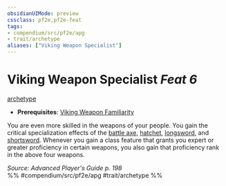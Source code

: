 ```yaml
---
obsidianUIMode: preview
cssclass: pf2e,pf2e-feat
tags:
- compendium/src/pf2e/apg
- trait/archetype
aliases: ["Viking Weapon Specialist"]
---
```

# Viking Weapon Specialist  *Feat 6*  
[archetype](rules/traits/archetype.md)  

- **Prerequisites**: [Viking Weapon Familiarity](compendium/feats/viking-weapon-familiarity-apg.md)

You are even more skilled in the weapons of your people. You gain the critical specialization effects of the [battle axe](compendium/equipment/items/battle-axe.md), [hatchet](compendium/equipment/items/hatchet.md), [longsword](compendium/equipment/items/longsword.md), and [shortsword](compendium/equipment/items/shortsword.md). Whenever you gain a class feature that grants you expert or greater proficiency in certain weapons, you also gain that proficiency rank in the above four weapons.

*Source: Advanced Player's Guide p. 198*  
%% #compendium/src/pf2e/apg #trait/archetype %%